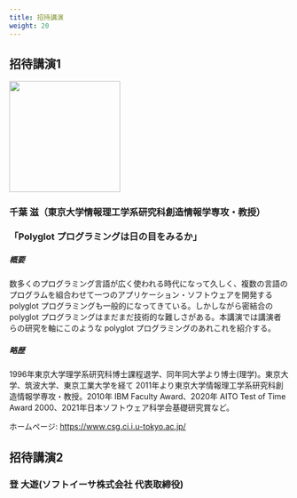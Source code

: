 ```yaml
---
title: 招待講演
weight: 20
---
```


## 招待講演1

<img src="https://static.csg.ci.i.u-tokyo.ac.jp/images/profiles/2021/chiba2021.jpg" width="200px">

### 千葉 滋（東京大学情報理工学系研究科創造情報学専攻・教授）<br><br>「Polyglot プログラミングは日の目をみるか」
##### 概要
数多くのプログラミング言語が広く使われる時代になって久しく、複数の言語のプログラムを組合わせて一つのアプリケーション・ソフトウェアを開発する polyglot プログラミングも一般的になってきている。しかしながら密結合の polyglot プログラミングはまだまだ技術的な難しさがある。本講演では講演者らの研究を軸にこのような polyglot プログラミングのあれこれを紹介する。
##### 略歴
1996年東京大学理学系研究科博士課程退学、同年同大学より博士(理学)。東京大学、筑波大学、東京工業大学を経て 2011年より東京大学情報理工学系研究科創造情報学専攻・教授。2010年 IBM Faculty Award、2020年 AITO Test of Time Award 2000、2021年日本ソフトウェア科学会基礎研究賞など。

ホームページ: https://www.csg.ci.i.u-tokyo.ac.jp/

## 招待講演2

### 登 大遊(ソフトイーサ株式会社 代表取締役)
